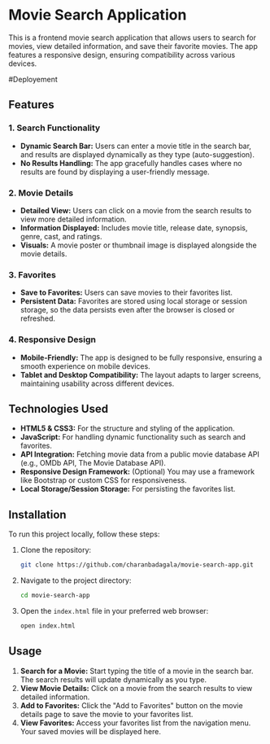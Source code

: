 # Movie Search Application

This is a frontend movie search application that allows users to search for movies, view detailed information, and save their favorite movies. The app features a responsive design, ensuring compatibility across various devices.

#Deployement

## Features

### 1. Search Functionality
- **Dynamic Search Bar:** Users can enter a movie title in the search bar, and results are displayed dynamically as they type (auto-suggestion).
- **No Results Handling:** The app gracefully handles cases where no results are found by displaying a user-friendly message.

### 2. Movie Details
- **Detailed View:** Users can click on a movie from the search results to view more detailed information.
- **Information Displayed:** Includes movie title, release date, synopsis, genre, cast, and ratings.
- **Visuals:** A movie poster or thumbnail image is displayed alongside the movie details.

### 3. Favorites
- **Save to Favorites:** Users can save movies to their favorites list.
- **Persistent Data:** Favorites are stored using local storage or session storage, so the data persists even after the browser is closed or refreshed.

### 4. Responsive Design
- **Mobile-Friendly:** The app is designed to be fully responsive, ensuring a smooth experience on mobile devices.
- **Tablet and Desktop Compatibility:** The layout adapts to larger screens, maintaining usability across different devices.

## Technologies Used

- **HTML5 & CSS3:** For the structure and styling of the application.
- **JavaScript:** For handling dynamic functionality such as search and favorites.
- **API Integration:** Fetching movie data from a public movie database API (e.g., OMDb API, The Movie Database API).
- **Responsive Design Framework:** (Optional) You may use a framework like Bootstrap or custom CSS for responsiveness.
- **Local Storage/Session Storage:** For persisting the favorites list.

## Installation

To run this project locally, follow these steps:

1. Clone the repository:
    ```bash
    git clone https://github.com/charanbadagala/movie-search-app.git
    ```
2. Navigate to the project directory:
    ```bash
    cd movie-search-app
    ```
3. Open the `index.html` file in your preferred web browser:
    ```bash
    open index.html
    ```

## Usage

1. **Search for a Movie:** Start typing the title of a movie in the search bar. The search results will update dynamically as you type.
2. **View Movie Details:** Click on a movie from the search results to view detailed information.
3. **Add to Favorites:** Click the "Add to Favorites" button on the movie details page to save the movie to your favorites list.
4. **View Favorites:** Access your favorites list from the navigation menu. Your saved movies will be displayed here.
